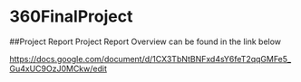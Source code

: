 # 360FinalProject

##Project Report
Project Report Overview can be found in the link below

https://docs.google.com/document/d/1CX3TbNtBNFxd4sY6feT2qqGMFe5_Gu4xUC9OzJ0MCkw/edit
